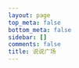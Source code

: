 ```yaml
---
layout: page
top_meta: false
bottom_meta: false
sidebar: []
comments: false
title: 说说广场
---
```


<div id="bbs"></div>
<script type="text/javascript" src="https://jsd.onmicrosoft.cn/npm/marked/marked.min.js"></script>
<script type="text/javascript" src="https://jsd.onmicrosoft.cn/gh/Tokinx/ViewImage/view-image.min.js"></script>
<script type="text/javascript" src="https://jsd.onmicrosoft.cn/gh/Tokinx/Lately/lately.min.js"></script>
<script>
if(typeof Lately==='undefined'){const script=document.createElement('script');script.src='https://jsd.onmicrosoft.cn/gh/Tokinx/Lately/lately.min.js';script.onload=()=>{Lately.init({target:'.bbs-date'});};document.head.appendChild(script);}else{Lately.init({target:'.bbs-date'});}
const urls=[
  {home:"https://bbs.dusays.com/",host:"https://s.dusays.com/",creatorId:"1",comment:'',imgsrc:"https://cravatar.cn/avatar/28b57baa4e8f13fe4292ccb2de267e30"},
  {home:"https://bbs.dusays.com/",host:"https://s.dusays.com/",creatorId:"2",comment:'',imgsrc:"https://cravatar.cn/avatar/0d0462a44b088c433b8191135979efd4"},
  {home:"https://bbs.dusays.com/",host:"https://s.dusays.com/",creatorId:"3",comment:'',imgsrc:"https://cravatar.cn/avatar/cf83c746b212c3f222b1c0a41bbf5b86"},
  {home:"https://bbs.dusays.com/",host:"https://s.dusays.com/",creatorId:"4",comment:'',imgsrc:"https://cravatar.cn/avatar/099440206041f0b1af6a386f9e8c036a"},
  {home:"https://bbs.dusays.com/",host:"https://s.dusays.com/",creatorId:"5",comment:'',imgsrc:"https://cravatar.cn/avatar/5c17cfbf21ae1d45d403b7ead8bf0415"},
  {home:"https://bbs.dusays.com/",host:"https://s.dusays.com/",creatorId:"6",comment:'',imgsrc:"https://cravatar.cn/avatar/6e1a1cc742be99a90de39a0096516fac"},
  {home:"https://bbs.dusays.com/",host:"https://s.dusays.com/",creatorId:"7",comment:'',imgsrc:"https://cravatar.cn/avatar/e53fa73039fa60c5862480ae2192d215"},
  {home:"https://bbs.dusays.com/",host:"https://s.dusays.com/",creatorId:"8",comment:'',imgsrc:"https://bu.dusays.com/2023/03/01/63ff34ec52ff1.jpg"},
  {home:"https://bbs.dusays.com/",host:"https://s.dusays.com/",creatorId:"9",comment:'',imgsrc:"https://cravatar.cn/avatar/c1b204bab687a23c8b6d7c8de11c7c59"},
  {home:"https://bbs.dusays.com/",host:"https://s.dusays.com/",creatorId:"10",comment:'',imgsrc:"https://cravatar.cn/avatar/ba2379bacf88f17ea461137906bd127d"},
  {home:"https://bbs.dusays.com/",host:"https://s.dusays.com/",creatorId:"11",comment:'',imgsrc:"https://cravatar.cn/avatar/565ada82edc2f01e7cf2bd95b31f19fd"},
  {home:"https://bbs.dusays.com/",host:"https://s.dusays.com/",creatorId:"12",comment:'',imgsrc:"https://cravatar.cn/avatar/b633193c913ae39a350311efd950ad83"},
  {home:"https://bbs.dusays.com/",host:"https://s.dusays.com/",creatorId:"13",comment:'',imgsrc:"https://cravatar.cn/avatar/3a78942c4ddcda86242f20abdacee082"},
  {home:"https://bbs.dusays.com/",host:"https://s.dusays.com/",creatorId:"14",comment:'',imgsrc:"https://bu.dusays.com/2023/03/03/6401d82b7ecc9.png"},
  {home:"https://bbs.dusays.com/",host:"https://s.dusays.com/",creatorId:"15",comment:'',imgsrc:"https://cravatar.cn/avatar/1be842e0e85b11a35b697506f06e81f5"},
  {home:"https://bbs.dusays.com/",host:"https://s.dusays.com/",creatorId:"16",comment:'',imgsrc:"https://cravatar.cn/avatar/03ce846eef46a1b21c1bc5a4f03c2de1"},
  {home:"https://bbs.dusays.com/",host:"https://s.dusays.com/",creatorId:"17",comment:'',imgsrc:"https://cravatar.cn/avatar/49ef34286a337f7f152c5e61013c0e69"},
  {home:"https://bbs.dusays.com/",host:"https://s.dusays.com/",creatorId:"18",comment:'',imgsrc:"https://cravatar.cn/avatar/23db27f22d754c4fed9e1cb60a794d81"},
  {home:"https://bbs.dusays.com/",host:"https://s.dusays.com/",creatorId:"19",comment:'',imgsrc:"https://bu.dusays.com/2023/03/08/640864d11ccaf.png"},
  {home:"https://bbs.dusays.com/",host:"https://s.dusays.com/",creatorId:"20",comment:'',imgsrc:"https://cravatar.cn/avatar/d5165cf04fe36d73bc24567a2332f9db"},
  {home:"https://bbs.dusays.com/",host:"https://s.dusays.com/",creatorId:"21",comment:'',imgsrc:"https://bu.dusays.com/2023/03/10/640b2d3a886d5.png"},
  {home:"https://bbs.dusays.com/",host:"https://s.dusays.com/",creatorId:"22",comment:'',imgsrc:"https://bu.dusays.com/2023/03/10/640b2d3a84ebb.png"},
  {home:"https://bbs.dusays.com/",host:"https://s.dusays.com/",creatorId:"23",comment:'',imgsrc:"https://cravatar.cn/avatar/04bfc914bd50b42eb507bf66aad0cc31"},
  {home:"https://bbs.dusays.com/",host:"https://s.dusays.com/",creatorId:"24",comment:'',imgsrc:"https://cravatar.cn/avatar/e011329178b200bcb5d94f0d0ff7544a"},
  {home:"https://bbs.dusays.com/",host:"https://s.dusays.com/",creatorId:"25",comment:'',imgsrc:"https://cravatar.cn/avatar/c1b204bab687a23c8b6d7c8de11c7c59"},
  {home:"https://bbs.dusays.com/",host:"https://s.dusays.com/",creatorId:"26",comment:'',imgsrc:"https://bu.dusays.com/2023/03/10/640b2d3a84114.png"},
  {home:"https://bbs.dusays.com/",host:"https://s.dusays.com/",creatorId:"27",comment:'',imgsrc:"https://bu.dusays.com/2023/03/10/640b2d3a8a6d2.png"},
  {home:"https://bbs.dusays.com/",host:"https://s.dusays.com/",creatorId:"28",comment:'',imgsrc:"https://bu.dusays.com/2023/03/10/640b2d3a93fae.png"},
  {home:"https://bbs.dusays.com/",host:"https://s.dusays.com/",creatorId:"29",comment:'',imgsrc:"https://cravatar.cn/avatar/c21871045e26ba29b5f8263bcc5921cb"},
  {home:"https://bbs.dusays.com/",host:"https://s.dusays.com/",creatorId:"30",comment:'',imgsrc:"https://static.wndbac.cn/avatar.jpg"},
  {home:"https://bbs.dusays.com/",host:"https://s.dusays.com/",creatorId:"31",comment:'',imgsrc:"https://pic.imgdb.cn/item/63e8ebf64757feff33827ab7.jpg"},
  {home:"https://bbs.dusays.com/",host:"https://s.dusays.com/",creatorId:"32",comment:'',imgsrc:"https://bu.dusays.com/2023/03/10/640b2d3b6539b.png"},
  {home:"https://bbs.dusays.com/",host:"https://s.dusays.com/",creatorId:"33",comment:'',imgsrc:"https://bu.dusays.com/2023/03/10/640b2d3b8c6b5.png"},
  {home:"https://bbs.dusays.com/",host:"https://s.dusays.com/",creatorId:"34",comment:'',imgsrc:"https://bu.dusays.com/2023/03/10/640b2d3bbaa65.png"},
  {home:"https://bbs.dusays.com/",host:"https://s.dusays.com/",creatorId:"35",comment:'',imgsrc:"https://bu.dusays.com/2023/04/27/644a5820194b3.png"},
  {home:"https://bbs.dusays.com/",host:"https://s.dusays.com/",creatorId:"36",comment:'',imgsrc:"https://bu.dusays.com/2023/04/27/644a582017d56.png"},
  {home:"https://bbs.dusays.com/",host:"https://s.dusays.com/",creatorId:"37",comment:'',imgsrc:"https://bu.dusays.com/2023/04/27/644a582013d23.png"},
  {home:"https://bbs.dusays.com/",host:"https://s.dusays.com/",creatorId:"38",comment:'',imgsrc:"https://bu.dusays.com/2023/04/27/644a582017bd0.png"},
  {home:"https://bbs.dusays.com/",host:"https://s.dusays.com/",creatorId:"39",comment:'',imgsrc:"https://bu.dusays.com/2023/04/27/644a582017bf8.png"},
  {home:"https://bbs.dusays.com/",host:"https://s.dusays.com/",creatorId:"40",comment:'',imgsrc:"https://bu.dusays.com/2023/04/27/644a5820188a2.png"},
  {home:"https://bbs.dusays.com/",host:"https://s.dusays.com/",creatorId:"41",comment:'',imgsrc:"https://bu.dusays.com/2023/04/27/644a582016d1c.png"},
  {home:"https://bbs.dusays.com/",host:"https://s.dusays.com/",creatorId:"42",comment:'',imgsrc:"https://bu.dusays.com/2023/04/27/644a582014ab2.png"},
  {home:"https://bbs.dusays.com/",host:"https://s.dusays.com/",creatorId:"43",comment:'',imgsrc:"https://bu.dusays.com/2023/04/27/644a582014631.png"},
  {home:"https://bbs.dusays.com/",host:"https://s.dusays.com/",creatorId:"44",comment:'',imgsrc:"https://bu.dusays.com/2023/04/27/644a582017b0a.png"},
  {home:"https://bbs.dusays.com/",host:"https://s.dusays.com/",creatorId:"45",comment:'',imgsrc:"https://bu.dusays.com/2023/04/27/644a5820d7e36.png"},
  {home:"https://bbs.dusays.com/",host:"https://s.dusays.com/",creatorId:"46",comment:'',imgsrc:"https://bu.dusays.com/2023/04/27/644a5821111a9.png"},
  {home:"https://bbs.dusays.com/",host:"https://s.dusays.com/",creatorId:"47",comment:'',imgsrc:"https://bu.dusays.com/2023/04/27/644a58212935e.png"},
  {home:"https://bbs.dusays.com/",host:"https://s.dusays.com/",creatorId:"48",comment:'',imgsrc:"https://bu.dusays.com/2023/04/27/644a5821622b6.png"},
  {home:"https://bbs.dusays.com/",host:"https://s.dusays.com/",creatorId:"49",comment:'',imgsrc:"https://bu.dusays.com/2023/04/27/644a582189926.png"}
]
var bbDom=document.querySelector('#bbs');var load='<div id="load" onclick="nextFetch()" ><button class="load-btn button-load">加载更多</button></div>'
var loading='<div class="loader"><svg class="circular" viewBox="25 25 50 50"><circle class="path" cx="50" cy="50" r="20" fill="none" stroke-width="2" stroke-miterlimit="10"/></svg></div>'
var bbsDatas=[],bbsData={},nextDatas=[],nextData={},limit=2
var page=1,offset=0,nextLength=0,nextDom='',bbUrlNow='',imgsrcNow='',hostNow='',creIdNow=''
bbDom.innerHTML=loading
allUrls()
function allUrls(){var myHtml=''
for(var i=0;i<urls.length;i++){myHtml+='<div class="bbs-urls bbs-url" onclick="urlsNow(this)" data-hostid="'+urls[i].host+"u/"+urls[i].creatorId+'" data-host="'+urls[i].host+'" data-creatorId="'+urls[i].creatorId+'" data-imgsrc="'+urls[i].imgsrc+'" data-comment="'+urls[i].comment+'" data-home="'+urls[i].home+'" data-index="'+i+'"><img src="'+urls[i].imgsrc+'" alt=""></div>'}
myHtml+='<div class="bbs-urls urls-button" onclick="urlsNow(this)" data-type="random"><svg t="1665928089691" class="icon" viewBox="0 0 1024 1024" version="1.1" xmlns="http://www.w3.org/2000/svg" p-id="2562" width="32" height="32"><path d="M913.2 672l98.8 57.1c5.3 3.1 5.3 10.8 0 13.9l-43.4 25L710.4 924c-2.7 1.5-6-0.4-6-3.5V772c0-2.2-1.8-4-4-4H544c-70.4 0-134.4-28.8-180.8-75.2-11.1-11.1-21.2-23.2-30.1-36.1-6.4-9.2-20-9.1-26.4 0.1C260.5 723.9 183.1 768 96 768h-48c-26.5 0-48-21.5-48-48s21.5-48 48-48h48c42.5 0 82.6-16.7 112.9-47.1 30.4-30.4 47.1-70.5 47.1-112.9s-16.7-82.6-47.1-112.9C178.6 368.7 138.4 352 96 352h-48c-26.5 0-48-21.5-48-48s21.5-48 48-48h48c70.4 0 134.4 28.8 180.8 75.2 11.1 11.1 21.2 23.2 30.1 36.1 6.4 9.2 20 9.1 26.4-0.1 46.3-67 123.6-111.1 210.8-111.1H700.4c2.2 0 4-1.8 4-4V103.4c0-3.1 3.3-5 6-3.5l258.2 156 43.4 25.1c5.3 3.1 5.3 10.8 0 13.9L913.2 352 710.4 476c-2.7 1.5-6-0.4-6-3.5V356c0-2.2-1.8-4-4-4H544c-42.5 0-82.6 16.7-112.9 47.1-30.4 30.4-47.1 70.5-47.1 112.9 0 42.5 16.7 82.6 47.1 112.9C461.4 655.3 501.5 672 544 672H700.4c2.2 0 4-1.8 4-4V551.4c0-3.1 3.3-5 6-3.5L913.2 672z" p-id="2563" fill="#f5f5f5"></path></svg></div>'
myHtml+='<div class="bbs-urls urls-button"><a href="https://s.dusays.com/"><svg t="1665929410343" class="icon" viewBox="0 0 1024 1024" version="1.1" xmlns="http://www.w3.org/2000/svg" p-id="6308" width="32" height="32"><path d="M906.212134 565.732986 565.732986 565.732986 565.732986 906.212134C565.732986 926.013685 541.666486 959.972 511.97312 959.972 482.297674 959.972 458.213254 926.013685 458.213254 906.212134L458.213254 565.732986 117.734106 565.732986C97.950475 565.732986 63.97424 541.666486 63.97424 511.97312 63.97424 482.279754 97.950475 458.213254 117.734106 458.213254L458.213254 458.213254 458.213254 117.734106C458.213254 97.950475 482.297674 63.97424 511.97312 63.97424 541.666486 63.97424 565.732986 97.950475 565.732986 117.734106L565.732986 458.213254 906.212134 458.213254C925.995765 458.213254 959.972 482.279754 959.972 511.97312 959.972 541.666486 925.995765 565.732986 906.212134 565.732986Z" p-id="6309" fill="#f5f5f5"></path></svg></a></div>'
myHtml='<div id="bbs-urls">'+myHtml+'</div>'
bbDom.insertAdjacentHTML('beforebegin',myHtml);}
function nextFetch(){document.querySelector("button.button-load").textContent='加载中……';updateHTMl(nextDatas)
if(nextLength<10){document.querySelector("button.button-load").remove()
return}
getNextList()};function urlsNow(e){var domUrls=document.querySelectorAll('#bbs-urls .bbs-urls')
if(e.classList.contains('url-now')){domUrls[e.getAttribute("data-index")].classList.remove("url-now")
fetchBBser()}else{domUrls.forEach(function(value,index){domUrls[index].classList.remove("url-now")})
var btn=document.querySelector('button.button-load')
if(btn){btn.remove()}
page=1,offset=0
bbDom.innerHTML=loading
var type=e.getAttribute("data-type")
if(type=='random'){var num=Math.round(Math.random()*(urls.length-1))
hostNow=urls[num].host
creIdNow=urls[num].creatorId
imgsrcNow=urls[num].imgsrc
commentNow=urls[num].comment
homeNow=urls[num].home
domUrls[num].classList.add("url-now")}else{domUrls[e.getAttribute("data-index")].classList.add("url-now")
hostNow=e.getAttribute("data-host")
creIdNow=e.getAttribute("data-creatorId")
imgsrcNow=e.getAttribute("data-imgsrc")
commentNow=e.getAttribute("data-comment")
homeNow=e.getAttribute("data-home")}
bbUrlNow=hostNow+"api/memo?creatorId="+creIdNow+"&rowStatus=NORMAL&limit=10"
fetch(bbUrlNow).then(res=>res.json()).then(resdata=>{bbDom.innerHTML=''
bbsDatas.length=0
for(var j=0;j<resdata.data.length;j++){var resValue=resdata.data[j]
bbsData={memoId:resValue.id,updatedTs:resValue.updatedTs,creatorId:resValue.creatorId,creator:resValue.creatorName||resValue.creator.nickname||resValue.creator.name,imgsrc:imgsrcNow,content:resValue.content,resourceList:resValue.resourceList,url:hostNow,home:homeNow,comment:commentNow,}
bbsDatas.push(bbsData)}
updateHTMl(bbsDatas)
bbDom.insertAdjacentHTML('afterend',load);var nowLength=bbsData.length
if(nowLength<10){document.querySelector("button.button-load").remove()
return}
page++
offset=10*(page-1)
getNextList()});}}
function getNextList(){var bbUrl=bbUrlNow+"&offset="+offset;fetch(bbUrl).then(res=>res.json()).then(resdata=>{nextDom=resdata.data
nextLength=nextDom.length
page++
offset=10*(page-1)
if(nextLength<1){document.querySelector("button.button-load").remove()
return}
nextDatas.length=0
for(var j=0;j<nextDom.length;j++){var resValue=nextDom[j]
nextData={updatedTs:resValue.updatedTs,creatorId:resValue.creatorId,creator:resValue.creatorName||resValue.creator.nickname||resValue.creator.name,imgsrc:imgsrcNow,content:resValue.content,resourceList:resValue.resourceList,url:hostNow}
nextDatas.push(nextData)}})}
const withTimeout=(millis,promise)=>{const timeout=new Promise((resolve,reject)=>setTimeout(()=>reject(`Timed out after ms.`),millis));return Promise.race([promise,timeout]);};const fetchBBser=async()=>{const results=await Promise.allSettled(urls.map(url=>withTimeout(2000,fetch(url.host+"api/memo?creatorId="+url.creatorId+"&rowStatus=NORMAL&limit="+limit).then(response=>response.json()).then(resdata=>{var qsLive=".bbs-urls.bbs-url[data-hostid='"+url.host+"u/"+url.creatorId+"']"
document.querySelector(qsLive).classList.add("liveon");return resdata.data})))).then(results=>{bbDom.innerHTML=''
for(var i=0;i<results.length;i++){var status=results[i].status
if(status=="fulfilled"){var resultsRes=results[i].value
for(var j=0;j<resultsRes.length;j++){var resValue=resultsRes[j]
var dateNow=new Date()
var dateDiff=dateNow.getTime()-(resValue.updatedTs*1000);var dayDiff=Math.floor(dateDiff/(24*3600*1000));if(dayDiff<10){bbsData={memoId:resValue.id,updatedTs:resValue.updatedTs,creatorId:resValue.creatorId,creator:resValue.creatorName||resValue.creator.nickname||resValue.creator.name,imgsrc:urls[i].imgsrc,content:resValue.content,resourceList:resValue.resourceList,home:urls[i].home,url:urls[i].host,comment:urls[i].comment,}
bbsDatas.push(bbsData)}}}}
bbsDatas.sort(compare("updatedTs"));updateHTMl(bbsDatas)})}
fetchBBser()
function compare(p){return function(m,n){var a=m[p];var b=n[p];return b-a;}}
function uniqueFunc(arr){const res=new Map();return arr.filter((item)=>!res.has(item.creator)&&res.set(item.creator,1));}
function updateHTMl(data){var result="",resultAll="";const TAG_REG=/#([^\s#]+?) /g,BILIBILI_REG=/<a.*?href="https:\/\/www\.bilibili\.com\/video\/((av[\d]{1,10})|(BV([\w]{10})))\/?".*?>.*<\/a>/g,NETEASE_MUSIC_REG=/<a.*?href="https:\/\/music\.163\.com\/.*id=([0-9]+)".*?>.*<\/a>/g,QQMUSIC_REG=/<a.*?href="https\:\/\/y\.qq\.com\/.*(\/[0-9a-zA-Z]+)(\.html)?".*?>.*?<\/a>/g,QQVIDEO_REG=/<a.*?href="https:\/\/v\.qq\.com\/.*\/([a-z|A-Z|0-9]+)\.html".*?>.*<\/a>/g,YOUKU_REG=/<a.*?href="https:\/\/v\.youku\.com\/.*\/id_([a-z|A-Z|0-9|==]+)\.html".*?>.*<\/a>/g,YOUTUBE_REG=/<a.*?href="https:\/\/www\.youtube\.com\/watch\?v\=([a-z|A-Z|0-9]{11})\".*?>.*<\/a>/g;marked.setOptions({breaks:true,smartypants:true,langPrefix:'language-'});for(var i=0;i<data.length;i++){var memos=data[i].url
var memoUrl=memos+"m/"+data[i].memoId
var comment=data[i].comment
var bbContREG=data[i].content.replace(TAG_REG,"<span class='tag-span'>#$1</span> ")
bbContREG=marked.parse(bbContREG).replace(BILIBILI_REG,"<div class='video-wrapper'><iframe src='//player.bilibili.com/player.html?bvid=$1&as_wide=1&high_quality=1&danmaku=0' scrolling='no' border='0' frameborder='no' framespacing='0' allowfullscreen='true'></iframe></div>").replace(NETEASE_MUSIC_REG,"<meting-js auto='https://music.163.com/#/song?id=$1'></meting-js>").replace(QQMUSIC_REG,"<meting-js auto='https://y.qq.com/n/yqq/song$1.html'></meting-js>").replace(QQVIDEO_REG,"<div class='video-wrapper'><iframe src='//v.qq.com/iframe/player.html?vid=$1' allowFullScreen='true' frameborder='no'></iframe></div>").replace(YOUKU_REG,"<div class='video-wrapper'><iframe src='https://player.youku.com/embed/$1' frameborder=0 'allowfullscreen'></iframe></div>").replace(YOUTUBE_REG,"<div class='video-wrapper'><iframe src='https://www.youtube.com/embed/$1' title='YouTube video player' frameborder='0' allow='accelerometer; autoplay; clipboard-write; encrypted-media; gyroscope; picture-in-picture' allowfullscreen title='YouTube Video'></iframe></div>")
if(data[i].resourceList&&data[i].resourceList.length>0){var resourceList=data[i].resourceList;var imgUrl='',resUrl='',resImgLength=0;for(var j=0;j<resourceList.length;j++){var restype=resourceList[j].type.slice(0,5);var resexlink=resourceList[j].externalLink
var resLink='',fileId=''
if(resexlink){resLink=resexlink}else{fileId=resourceList[j].publicId||resourceList[j].filename
resLink=memos+'o/r/'+resourceList[j].id+'/'+fileId}
if(restype=='image'){imgUrl+='<figure class="gallery-thumbnail"><img class="img thumbnail-image" src="'+resLink+'"/></figure>'
resImgLength=resImgLength+1}
if(restype!=='image'){resUrl+='<a target="_blank" rel="noreferrer" href="'+resLink+'">'+resourceList[j].filename+'</a>'}}
if(imgUrl){var resImgGrid=""
if(resImgLength!==1){var resImgGrid="grid grid-"+resImgLength}
bbContREG+='<div class="resimg '+resImgGrid+'">'+imgUrl+'</div></div>'}
if(resUrl){bbContREG+='<div class="resour">'+resUrl+'</div>'}}
result+='<li class=""><div class="bbs-avatar"><a href="'+data[i].home+'" target="_blank" rel="noopener noreferrer"><img src="'+data[i].imgsrc+'" alt=""></a><a href="'+memoUrl+'" target="_blank" rel="noopener noreferrer" class="bbs-creator">'+data[i].creator+'</a><span class="bbs-dot">·</span><span class="bbs-date">'+new Date(data[i].updatedTs*1000).toLocaleString()+'</span>'
if(comment=='1'){result+='<a href="'+memoUrl+'" target="_blank" rel="noopener noreferrer"><span class="bbs-coment-svg"><svg class="icon" viewBox="0 0 1024 1024" xmlns="http://www.w3.org/2000/svg" width="20" height="24"><path d="M816 808H672c-4.8 0-8 1.6-11.2 4.8l-80 80c-36.8 36.8-97.6 36.8-136 0l-80-80c-3.2-3.2-6.4-4.8-11.2-4.8h-144c-70.4 0-128-57.6-128-128V232c0-70.4 57.6-128 128-128h608c70.4 0 128 57.6 128 128v448C944 750.4 886.4 808 816 808zm0-64c35.2 0 64-28.8 64-64V232c0-35.2-28.8-64-64-64H208c-35.2 0-64 28.8-64 64v448c0 35.2 28.8 64 64 64h144c20.8 0 41.6 8 56 24l80 80c12.8 12.8 32 12.8 44.8 0l80-80c14.4-14.4 35.2-24 56-24H816zM320 408c27.2 0 48 20.8 48 48v32c0 27.2-20.8 48-48 48s-48-20.8-48-48v-32c0-27.2 20.8-48 48-48zm192 0c27.2 0 48 20.8 48 48v32c0 27.2-20.8 48-48 48s-48-20.8-48-48v-32c0-27.2 20.8-48 48-48zm192 0c27.2 0 48 20.8 48 48v32c0 27.2-20.8 48-48 48s-48-20.8-48-48v-32c0-27.2 20.8-48 48-48z" fill="#cccccc"/></svg></span></a>'}
result+='</div><div class="bbs-content"><div class="bbs-text">'+bbContREG+'</div></div></li>'}
var bbBefore="<section class='bbs-timeline'><ul class='list'>"
var bbAfter="</ul></section>"
resultAll=bbBefore+result+bbAfter
bbDom.insertAdjacentHTML('beforeend',resultAll);var btn=document.querySelector('button.button-load')
if(btn){btn.textContent='加载更多';}
fetchDB()
window.ViewImage&&ViewImage.init('.bbs-content img')
window.Lately&&Lately.init({target:'.bbs-date'});}
function fetchDB(){var dbAPI="https://douban-api.edui.fun/";var dbA=document.querySelectorAll(".bbs-timeline a[href*='douban.com/subject/']:not([rel='noreferrer'])")||'';if(dbA){for(var i=0;i<dbA.length;i++){_this=dbA[i]
var dbHref=_this.href
var db_reg=/^https\:\/\/(movie|book)\.douban\.com\/subject\/([0-9]+)\/?/;var db_type=dbHref.replace(db_reg,"$1");var db_id=dbHref.replace(db_reg,"$2").toString();if(db_type=='movie'){var this_item='movie'+db_id;var url=dbAPI+"movies/"+db_id;if(localStorage.getItem(this_item)==null||localStorage.getItem(this_item)=='undefined'){fetch(url).then(res=>res.json()).then(data=>{let fetch_item='movies'+data.sid;let fetch_href="https://movie.douban.com/subject/"+data.sid+"/"
localStorage.setItem(fetch_item,JSON.stringify(data));movieShow(fetch_href,fetch_item)});}else{movieShow(dbHref,this_item)}}else if(db_type=='book'){var this_item='book'+db_id;var url=dbAPI+"v2/book/id/"+db_id;if(localStorage.getItem(this_item)==null||localStorage.getItem(this_item)=='undefined'){fetch(url).then(res=>res.json()).then(data=>{let fetch_item='book'+data.id;let fetch_href="https://book.douban.com/subject/"+data.id+"/"
localStorage.setItem(fetch_item,JSON.stringify(data));bookShow(fetch_href,fetch_item)});}else{bookShow(dbHref,this_item)}}}}}
function bookShow(fetch_href,fetch_item){var storage=localStorage.getItem(fetch_item);var data=JSON.parse(storage);var db_star=Math.ceil(data.rating.average);var db_html="<div class='post-preview'><div class='post-preview--meta'><div class='post-preview--middle'><h4 class='post-preview--title'><a target='_blank' rel='noreferrer' href='"+fetch_href+"'>《"+data.title+"》</a></h4><div class='rating'><div class='rating-star allstar"+db_star+"'></div><div class='rating-average'>"+data.rating.average+"</div></div><time class='post-preview--date'>作者："+data.author+" </time><section style='max-height:75px;overflow:hidden;' class='post-preview--excerpt'>"+data.summary.replace(/\s*/g,"")+"</section></div></div><img referrer-policy='no-referrer' loading='lazy' class='post-preview--image' src="+data.images.medium+"></div>"
var db_div=document.createElement("div");var qs_href=".bbs-timeline a[href='"+fetch_href+"']"
var qs_dom=document.querySelector(qs_href)
qs_dom.parentNode.replaceChild(db_div,qs_dom);db_div.innerHTML=db_html}
</script>
<style>
#bbs{padding: 2rem 0;}
#bbs-urls{margin-top: 2rem;}
.bbs-urls{position: relative;display:inline-block;background: #eaeaea;border-radius:50%;margin:0 .4rem 5px 0;padding:3px;width:3rem;height:3rem;cursor: pointer;}
.dark .bbs-urls,.dark .bbs-url:before{background:#4a4b50;}
.bbs-url:before{content:"";background:#eaeaea;width:5px;height:5px;border-radius:50%;position:absolute;top:0;right:0;}
.bbs-url.liveon:before{background:#42b983;animation-name: light-a;animation-duration:2s;animation-timing-function: linear;animation-iteration-count: infinite;animation-direction: alternate;}
@keyframes light-a {
  from{opacity:0.6}
  to{opacity:0.1;}
}
@keyframes light-b {
  from{opacity:1}
  to{opacity:0.4;}
}
.bbs-urls img{border-radius:50%;width:100%;height:100%;}
.bbs-urls.url-now{background:#42b983;transition: 0.6s;animation-name: light-b;animation-duration:1s;animation-timing-function: linear;animation-iteration-count: infinite;animation-direction: alternate;}
.urls-button svg.icon{padding:10px;width:100%;height: 100%;}
.bbs-timeline ul {margin:0;}
.bbs-timeline ul li{list-style-type:none;position:relative;}
.bbs-timeline{max-width:1200px;margin:0 auto;}
.bbs-avatar{position: relative;}
.bbs-avatar img{width:24px;height:24px;border-radius:50%;margin-right:1rem;}
.bbs-creator,.bbs-date,.bbs-dot{position:relative;top:-5px;}
.bbs-dot{font-weight: 800;margin:0 .5rem;}
.bbs-content {margin-bottom: 3rem;}
.bbs-text,.resour{background: #eaeaea;border-radius: 8px;font-size: 1em;padding:10px 14px;position: relative;}
.resour{font-size: 0.9rem;margin-top: 2px;padding: 5px 14px;}
.bbs-text{overflow:hidden;max-height:90vh;}
.bbs-text blockquote{font-family: KaiTi,STKaiti,STFangsong;margin:0 0 0 1rem;padding:.25rem 2rem;position: relative;border-left:0 none;}
.bbs-text blockquote::before{line-height: 2rem;content: "“";font-family: Georgia, serif;font-size: 28px;font-weight: bold;position: absolute;left: 10px;top:5px;}
.bbs-text p{margin:0;}
.bbs-text pre p{display: inline-block;}
.bbs-text pre p:empty{display: none;}
.tag-span{color: #42b983;}
#load button.load-btn{width:100%;padding:8px 0;}
#bb-footer{letter-spacing:8px;margin:5rem auto 1rem;text-align:center;}
.dark .bbs-text,.dark .resour{background:#4a4b50;}
.dark .bbs-text p{color:#fafafa;}
.bbs-coment-svg{margin-left: 0.5rem;cursor: pointer;}
.loader {position: relative;margin:3rem auto;width: 100px;}
.loader::before {content: '';display: block;padding-top: 100%;}
.circular {animation: rotate 2s linear infinite;height: 100%;transform-origin: center center;width: 100%;position: absolute;top: 0;bottom: 0;left: 0;right: 0;margin: auto;}
.path {stroke-dasharray: 1, 200;stroke-dashoffset: 0;animation: dash 1.5s ease-in-out infinite, color 6s ease-in-out infinite;stroke-linecap: round;}
@keyframes rotate {100% {transform: rotate(360deg);}}
@keyframes dash {
  0% {stroke-dasharray: 1, 200;stroke-dashoffset: 0;}
  50% {stroke-dasharray: 89, 200;stroke-dashoffset: -35px;}
  100% {stroke-dasharray: 89, 200;stroke-dashoffset: -124px;}
}
@keyframes color {
  100%,0% {stroke: #d62d20;}40% {stroke: #0057e7;}66% {stroke: #008744;}80%,90% {stroke: #ffa700;}
}
.bbs-content p > img{cursor:pointer;border:1px solid #3b3d42;}
.bbs-content p:has(img.img){display: inline-block;}
.bbs-text p > img {display: block;}
.bbs-text p > img:first-child:nth-last-child(n+2),.bbs-text p > img:first-child:nth-last-child(n+2) ~ img {display: inline-block;}
.bbs-content p > img.square{height:180px;width:180px;object-fit:cover;}
.resimg.grid{
  display: grid;
  grid-template-columns: repeat(3,1fr);
  grid-template-rows:auto;
  gap: 4px;
  width: calc(100%* 2 / 3);
  box-sizing: border-box;
  margin: 4px 0 0;
}
.resimg.grid-2{
  grid-template-columns: repeat(2, 1fr);
  width: 80%;
}
.resimg.grid-4{
  grid-template-columns: repeat(2, 1fr);
  width: calc(80% * 2 / 3);
}
.resimg.grid figure.gallery-thumbnail {
  position: relative;
  width: 100%;
  height: 0;
  padding-top: 100%;
  cursor: zoom-in;
}
.resimg figure{
  text-align: left;
  max-height:50%;
}
.resimg figure img{
  max-height:50vh;
}
.resimg.grid figure, figcaption {
  margin: 0 !important;
}
.resimg.grid figure.gallery-thumbnail > img.thumbnail-image {
  position: absolute;
  left: 0;
  top: 0;
  display: block;
  width: 100%;
  height: 100%;
  object-fit: cover;
  object-position: 50% 50%;
}
.video-wrapper{position:relative;padding-bottom:55%;width:100%;height:0}
.video-wrapper iframe{position:absolute;height:100%;width:100%;}
</style>